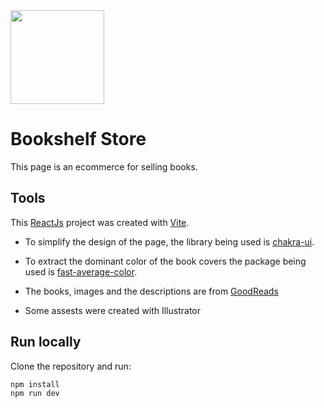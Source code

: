 <img src="https://user-images.githubusercontent.com/71737227/217620423-062f4a6a-8d62-4efd-9af7-2b9ddb9c4f78.svg" width="150" height="150">

# Bookshelf Store

This page is an ecommerce for selling books.

## Tools

This [ReactJs](https://reactjs.org/) project was created with [Vite](https://vitejs.dev/).

- To simplify the design of the page, the library being used is [chakra-ui](https://chakra-ui.com/).

- To extract the dominant color of the book covers the package being used is [fast-average-color](https://www.npmjs.com/package/fast-average-color).

- The books, images and the descriptions are from [GoodReads](https://www.goodreads.com/)

- Some assests were created with Illustrator

## Run locally

Clone the repository and run:

```
npm install
npm run dev
```

